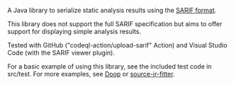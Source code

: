 A Java library to serialize static analysis results using the [SARIF
format](https://rawgit.com/sarif-standard/sarif-spec/master/Static%20Analysis%20Results%20Interchange%20Format%20(SARIF).html).

This library does not support the full SARIF specification but aims to
offer support for displaying simple analysis results.

Tested with GitHub ("codeql-action/upload-sarif" Action) and Visual
Studio Code (with the SARIF viewer plugin).

For a basic example of using this library, see the included test code in src/test.
For more examples, see [Doop](https://bitbucket.org/yanniss/doop) or
[source-ir-fitter](https://github.com/plast-lab/source-ir-fitter/).
